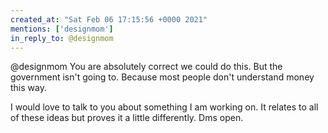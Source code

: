 ```yaml
---
created_at: "Sat Feb 06 17:15:56 +0000 2021"
mentions: ['designmom']
in_reply_to: @designmom
---
```


@designmom You are absolutely correct we could do this. But the government isn't going to. Because most people don't understand money this way. 

I would love to talk to you about something I am working on. It relates to all of these ideas but proves it a little differently.  Dms open.